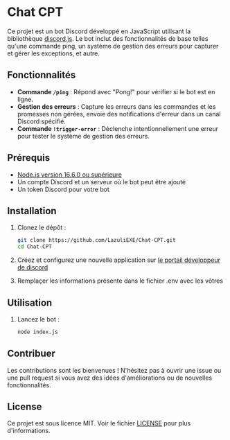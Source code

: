 # Chat CPT

Ce projet est un bot Discord développé en JavaScript utilisant la bibliothèque [discord.js](https://discord.js.org/). Le bot inclut des fonctionnalités de base telles qu'une commande ping, un système de gestion des erreurs pour capturer et gérer les exceptions, et autre.

## Fonctionnalités

- **Commande `/ping`** : Répond avec "Pong!" pour vérifier si le bot est en ligne.
- **Gestion des erreurs** : Capture les erreurs dans les commandes et les promesses non gérées, envoie des notifications d'erreur dans un canal Discord spécifié.
- **Commande `!trigger-error`** : Déclenche intentionnellement une erreur pour tester le système de gestion des erreurs.

## Prérequis

- [Node.js version 16.6.0 ou supérieure](https://nodejs.org/fr)
- Un compte Discord et un serveur où le bot peut être ajouté
- Un token Discord pour votre bot

## Installation

1. Clonez le dépôt :
   ```bash
   git clone https://github.com/LazuliEXE/Chat-CPT.git
   cd Chat-CPT
   ```
2. Créez et configurez une nouvelle application sur [le portail développeur de discord](https://discord.com/developers/applications)

3. Remplaçer les informations présente dans le fichier .env avec les vôtres

## Utilisation

1. Lancez le bot :
   ```bash
   node index.js
   ```

## Contribuer
Les contributions sont les bienvenues ! N'hésitez pas à ouvrir une issue ou une pull request si vous avez des idées d'améliorations ou de nouvelles fonctionnalités.

## License
Ce projet est sous licence MIT. Voir le fichier [LICENSE](https://github.com/LazuliEXE/Chat-CPT/blob/main/LICENSE.md) pour plus d'informations.
